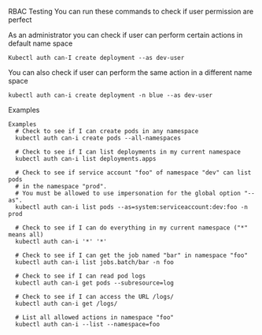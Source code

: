 RBAC Testing
You can run these commands to check if user permission are perfect


As an administrator you can check if user can perform certain actions in default name space
```
Kubectl auth can-I create deployment --as dev-user
```

You can also check if user can perform the same action in a different name space
```
kubectl auth can-i create deployment -n blue --as dev-user
```

Examples
```
Examples
  # Check to see if I can create pods in any namespace
  kubectl auth can-i create pods --all-namespaces
  
  # Check to see if I can list deployments in my current namespace
  kubectl auth can-i list deployments.apps
  
  # Check to see if service account "foo" of namespace "dev" can list pods
  # in the namespace "prod".
  # You must be allowed to use impersonation for the global option "--as".
  kubectl auth can-i list pods --as=system:serviceaccount:dev:foo -n prod
  
  # Check to see if I can do everything in my current namespace ("*" means all)
  kubectl auth can-i '*' '*'
  
  # Check to see if I can get the job named "bar" in namespace "foo"
  kubectl auth can-i list jobs.batch/bar -n foo
  
  # Check to see if I can read pod logs
  kubectl auth can-i get pods --subresource=log
  
  # Check to see if I can access the URL /logs/
  kubectl auth can-i get /logs/
  
  # List all allowed actions in namespace "foo"
  kubectl auth can-i --list --namespace=foo
```